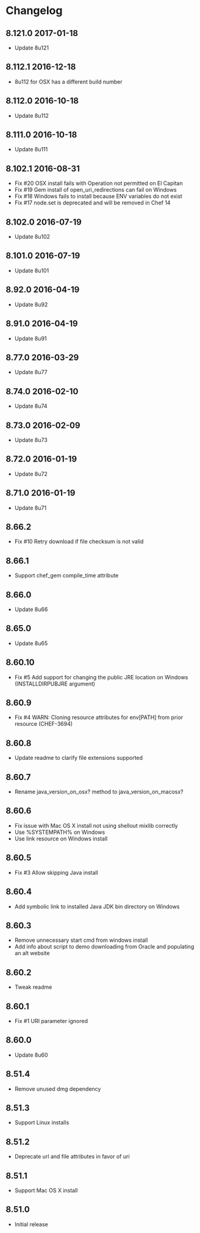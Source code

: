 # Changelog

## 8.121.0 2017-01-18

- Update 8u121

## 8.112.1 2016-12-18

- 8u112 for OSX has a different build number

## 8.112.0 2016-10-18

- Update 8u112

## 8.111.0 2016-10-18

- Update 8u111

## 8.102.1 2016-08-31

- Fix #20 OSX install fails with Operation not permitted on El Capitan
- Fix #19 Gem install of open_uri_redirections can fail on Windows
- Fix #18 Windows fails to install because ENV variables do not exist
- Fix #17 node.set is deprecated and will be removed in Chef 14

## 8.102.0 2016-07-19

- Update 8u102

## 8.101.0 2016-07-19

- Update 8u101

## 8.92.0 2016-04-19

- Update 8u92

## 8.91.0 2016-04-19

- Update 8u91

## 8.77.0 2016-03-29

- Update 8u77

## 8.74.0 2016-02-10

- Update 8u74

## 8.73.0 2016-02-09

- Update 8u73

## 8.72.0 2016-01-19

- Update 8u72

## 8.71.0 2016-01-19

- Update 8u71

## 8.66.2

- Fix #10 Retry download if file checksum is not valid 

## 8.66.1

- Support chef_gem compile_time attribute

## 8.66.0

- Update 8u66

## 8.65.0

- Update 8u65

## 8.60.10

- Fix #5 Add support for changing the public JRE location on Windows (INSTALLDIRPUBJRE argument)

## 8.60.9

- Fix #4 WARN: Cloning resource attributes for env[PATH] from prior resource (CHEF-3694)

## 8.60.8

- Update readme to clarify file extensions supported

## 8.60.7

- Rename java_version_on_osx? method to java_version_on_macosx?

## 8.60.6

- Fix issue with Mac OS X install not using shellout mixlib correctly
- Use %SYSTEMPATH% on Windows
- Use link resource on Windows install

## 8.60.5

- Fix #3 Allow skipping Java install

## 8.60.4

- Add symbolic link to installed Java JDK bin directory on Windows

## 8.60.3

- Remove unnecessary start cmd from windows install
- Add info about script to demo downloading from Oracle and populating an alt website

## 8.60.2

- Tweak readme

## 8.60.1

- Fix #1 URI parameter ignored

## 8.60.0

- Update 8u60

## 8.51.4

- Remove unused dmg dependency

## 8.51.3

- Support Linux installs

## 8.51.2

- Deprecate url and file attributes in favor of uri

## 8.51.1

- Support Mac OS X install

## 8.51.0

- Initial release

